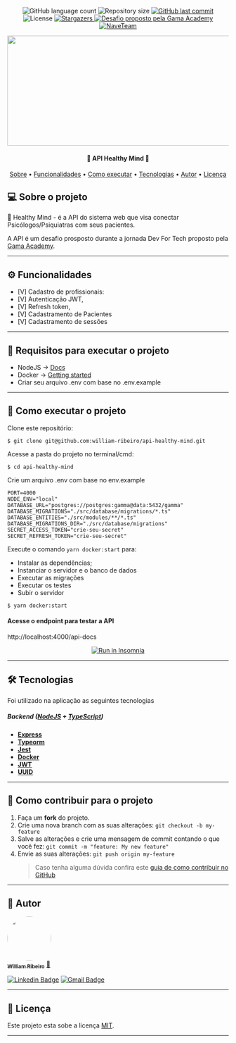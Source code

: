 <p align="center">
  <img alt="GitHub language count" src="https://img.shields.io/github/languages/count/william-ribeiro/api-healthy-mind?color=%2304D361">

  <img alt="Repository size" src="https://img.shields.io/github/repo-size/william-ribeiro/api-healthy-mind">

  <a href="https://github.com/william-ribeiro/api-healthy-mind/commits/main">
    <img alt="GitHub last commit" src="https://img.shields.io/github/last-commit/william-ribeiro/api-healthy-mind">
  </a>
    
   <img alt="License" src="https://img.shields.io/badge/license-MIT-brightgreen">
   <a href="https://github.com/william-ribeiro/api-healthy-mind/stargazers">
    <img alt="Stargazers" src="https://img.shields.io/github/stars/william-ribeiro/api-healthy-mind?style=social">
  </a>

  <a href="https://www.gama.academy/">
    <img alt="Desafio proposto pela Gama Academy" src="https://img.shields.io/badge/proposto%20pela-Gama Academy-%237519C1">
  </a>
  
  <a href="https://www.gama.academy/gama-station">
    <img alt="NaveTeam" src="https://img.shields.io/badge/Gama-Academy-%237159c1?style=flat&logo=ghost">
    </a>
    
  <div align="center" style="margin-bottom: 20px;">
<img src="https://e3ba6e8732e83984.cdn.gocache.net/uploads/image/file/2538167/large_1921aa6c4ada2058f41bf79d80b1e22c.png" alt="" width="700" height="250"/>
</div>

</p>

<h4 align="center"> 
	🚧  API Healthy Mind 🚧
</h4>

<p align="center">
 <a href="#-sobre-o-projeto">Sobre</a> •
 <a href="#-funcionalidades">Funcionalidades</a> • 
 <a href="#-como-executar-o-projeto">Como executar</a> • 
 <a href="#-tecnologias">Tecnologias</a> •  
 <a href="#-autor">Autor</a> • 
 <a href="#user-content--licença">Licença</a>
</p>

## 💻 Sobre o projeto

🚀 Healthy Mind - é a API do sistema web que visa conectar Psicólogos/Psiquiatras com seus pacientes.

A API é um desafio prosposto durante a jornada Dev For Tech proposto pela [Gama Academy](https://www.gama.academy/).

---

## ⚙️ Funcionalidades

- [V] Cadastro de profissionais:
- [V] Autenticação JWT,
- [V] Refresh token,
- [V] Cadastramento de Pacientes
- [V] Cadastramento de sessões

---

## 🚧 Requisitos para executar o projeto

- NodeJS -> [Docs](https://nodejs.org/en/docs/)
- Docker -> [Getting started](https://docs.docker.com/get-started/)
- Criar seu arquivo .env com base no .env.example

---

## 🚀 Como executar o projeto

Clone este repositório:

```console
$ git clone git@github.com:william-ribeiro/api-healthy-mind.git
```

Acesse a pasta do projeto no terminal/cmd:

```console
$ cd api-healthy-mind
```

Crie um arquivo .env com base no env.example

```console
PORT=4000
NODE_ENV="local"
DATABASE_URL="postgres://postgres:gamma@data:5432/gamma"
DATABASE_MIGRATIONS="./src/database/migrations/*.ts"
DATABASE_ENTITIES="./src/modules/**/*.ts"
DATABASE_MIGRATIONS_DIR="./src/database/migrations"
SECRET_ACCESS_TOKEN="crie-seu-secret"
SECRET_REFRESH_TOKEN="crie-seu-secret"
```

Execute o comando `yarn docker:start` para:

- Instalar as dependências;
- Instanciar o servidor e o banco de dados
- Executar as migrações
- Executar os testes
- Subir o servidor

```console
$ yarn docker:start
```

#### Acesse o endpoint para testar a API

http://localhost:4000/api-docs

<p align="center">
  <a href="https://github.com/william-ribeiro/api-healthy-mind/blob/develop/Insomnia_api_collection.yaml" target="_blank"><img src="https://insomnia.rest/images/run.svg" alt="Run in Insomnia"></a>
</p>

---

## 🛠 Tecnologias

Foi utilizado na aplicação as seguintes tecnologias

##### [](https://github.com/william-ribeiro/api-healthy-mind#backend-nodejs--typescript)**Backend** ([NodeJS](https://nodejs.org/en/) + [TypeScript](https://www.typescriptlang.org/))

- **[Express](https://expressjs.com/)**
- **[Typeorm](https://typeorm.io/#/)**
- **[Jest](https://jestjs.io/pt-BR/)**
- **[Docker](v)**
- **[JWT](https://jwt.io/)**
- **[UUID](https://www.uuidgenerator.net/)**

---

## 💪 Como contribuir para o projeto

1. Faça um **fork** do projeto.
2. Crie uma nova branch com as suas alterações: `git checkout -b my-feature`
3. Salve as alterações e crie uma mensagem de commit contando o que você fez: `git commit -m "feature: My new feature"`
4. Envie as suas alterações: `git push origin my-feature`
   > Caso tenha alguma dúvida confira este [guia de como contribuir no GitHub](https://docs.github.com/pt/get-started/quickstart/contributing-to-projects)

---

## 🦸 Autor

<a href="https://github.com/william-ribeiro/">
 <img style="border-radius: 50%;" src="https://avatars.githubusercontent.com/u/60985185?s=460&u=389f6878e2b972d3f66348a698c7ecfbbb245582&v=4" width="100px;" alt=""/>
 <br />
 <sub><b>William Ribeiro</b></sub></a> <a href="https://blog.rocketseat.com.br/author/thiago/" title="AlunoRocketseat">🚀</a>
 <br />

[![Linkedin Badge](https://img.shields.io/badge/-William-blue?style=flat-square&logo=Linkedin&logoColor=white&link=https://www.linkedin.com/in/william-ribeiro-0b5ab911a/)](https://www.linkedin.com/in/william-ribeiro-0b5ab911a/)
[![Gmail Badge](https://img.shields.io/badge/-sbrdigital15@gmail.com-c14438?style=flat-square&logo=Gmail&logoColor=white&link=mailto:sbrdigital15@gmail.com)](mailto:sbrdigital15@gmail.com)

---

## 📝 Licença

Este projeto esta sobe a licença [MIT](./LICENSE).

---
